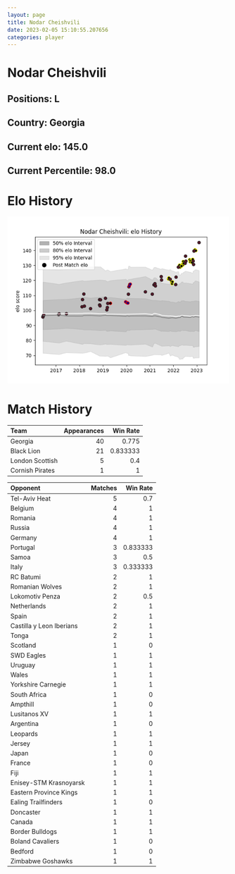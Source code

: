 ```yaml
---  
layout: page  
title: Nodar Cheishvili  
date: 2023-02-05 15:10:55.207656  
categories: player  
---
```

# Nodar Cheishvili

## Positions: L

## Country: Georgia

## Current elo: 145.0

## Current Percentile: 98.0

# Elo History


![elo history](history_NodarCheishvili.png)
# Match History


| Team            |   Appearances |   Win Rate |
|:----------------|--------------:|-----------:|
| Georgia         |            40 |   0.775    |
| Black Lion      |            21 |   0.833333 |
| London Scottish |             5 |   0.4      |
| Cornish Pirates |             1 |   1        |

| Opponent                 |   Matches |   Win Rate |
|:-------------------------|----------:|-----------:|
| Tel-Aviv Heat            |         5 |   0.7      |
| Belgium                  |         4 |   1        |
| Romania                  |         4 |   1        |
| Russia                   |         4 |   1        |
| Germany                  |         4 |   1        |
| Portugal                 |         3 |   0.833333 |
| Samoa                    |         3 |   0.5      |
| Italy                    |         3 |   0.333333 |
| RC Batumi                |         2 |   1        |
| Romanian Wolves          |         2 |   1        |
| Lokomotiv Penza          |         2 |   0.5      |
| Netherlands              |         2 |   1        |
| Spain                    |         2 |   1        |
| Castilla y Leon Iberians |         2 |   1        |
| Tonga                    |         2 |   1        |
| Scotland                 |         1 |   0        |
| SWD Eagles               |         1 |   1        |
| Uruguay                  |         1 |   1        |
| Wales                    |         1 |   1        |
| Yorkshire Carnegie       |         1 |   1        |
| South Africa             |         1 |   0        |
| Ampthill                 |         1 |   0        |
| Lusitanos XV             |         1 |   1        |
| Argentina                |         1 |   0        |
| Leopards                 |         1 |   1        |
| Jersey                   |         1 |   1        |
| Japan                    |         1 |   0        |
| France                   |         1 |   0        |
| Fiji                     |         1 |   1        |
| Enisey-STM Krasnoyarsk   |         1 |   1        |
| Eastern Province Kings   |         1 |   1        |
| Ealing Trailfinders      |         1 |   0        |
| Doncaster                |         1 |   1        |
| Canada                   |         1 |   1        |
| Border Bulldogs          |         1 |   1        |
| Boland Cavaliers         |         1 |   0        |
| Bedford                  |         1 |   0        |
| Zimbabwe Goshawks        |         1 |   1        |